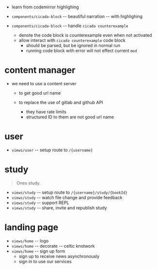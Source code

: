 - learn from codemirror highlighing

- `components/cicada-block` -- beautiful narration -- with highlighing

- `components/cicada-block` -- handle `cicada counterexample`

  - denote the code block is counterexample even when not activated
  - allow interact with `cicada counterexample` code block
    - should be parsed, but be ignored in normal run
    - running code block with error will not effect current `mod`

# content manager

- we need to use a content server

  - to get good url name

  - to replace the use of gitlab and github API
    - they have rate limits
    - structured ID to them are not good url name

# user

- `views/user` -- setup route to `/{username}`

# study

> Ones study.

- `views/study` -- setup route to `/{username}/study/{bookId}`
- `views/study` -- watch file change and provide feedback
- `views/study` -- support REPL
- `views/study` -- share, invite and republish study

# landing page

- `views/home` -- logo
- `views/home` -- decorate -- celtic knotwork
- `views/home` -- sign up form
  - sign up to receive news asynchronously
  - sign in to use our services
